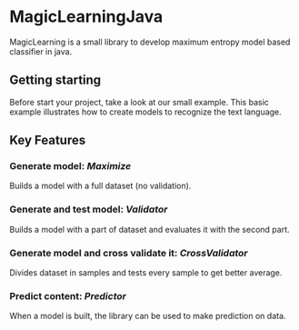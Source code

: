 # MagicLearningJava #
MagicLearning is a small library to develop maximum entropy model based classifier in java.

## Getting starting ##
Before start your project, take a look at our small example. This basic example illustrates how to create models to recognize the text language.

## Key Features ##
### Generate model: *Maximize* ###
Builds a model with a full dataset (no validation).

### Generate and test model: *Validator* ###
Builds a model with a part of dataset and evaluates it with the second part.

### Generate model and cross validate it: *CrossValidator* ###
Divides dataset in samples and tests every sample to get better average.

### Predict content: *Predictor* ###
When a model is built, the library can be used to make prediction on data.
